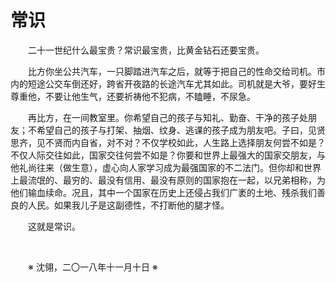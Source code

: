 # 常识

&emsp;&emsp;二十一世纪什么最宝贵？常识最宝贵，比黄金钻石还要宝贵。

&emsp;&emsp;比方你坐公共汽车，一只脚踏进汽车之后，就等于把自己的性命交给司机。市内的短途公交车倒还好，跨省开夜路的长途汽车尤其如此。司机就是大爷，要好生尊重他，不要让他生气，还要祈祷他不犯病，不瞌睡，不尿急。

&emsp;&emsp;再比方，在一间教室里。你希望自己的孩子与知礼、勤奋、干净的孩子处朋友；不希望自己的孩子与打架、抽烟、纹身、逃课的孩子成为朋友吧。子曰，见贤思齐，见不贤而内自省，对不对？不仅学校如此，人生路上选择朋友何尝不如是？不仅人际交往如此，国家交往何尝不如是？你要和世界上最强大的国家交朋友，与他礼尚往来（做生意），虚心向人家学习成为最强国家的不二法门。但你却和世界上最流氓的、最穷的、最没有信用、最没有原则的国家抱在一起，以兄弟相称，为他们输血续命。况且，其中一个国家在历史上还侵占我们广袤的土地、残杀我们善良的人民。如果我儿子是这副德性，不打断他的腿才怪。

&emsp;&emsp;这就是常识。

&emsp;&emsp;

&emsp;&emsp;※ 沈翎，二〇一八年十一月十日 ※